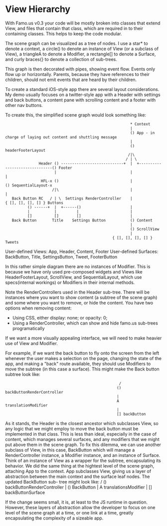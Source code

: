 # View Hierarchy

With Famo.us v0.3 your code will be mostly broken into classes that extend View, and files that contain that class,
which are required in to their containing classes.  This helps to keep the code modular.

The scene graph can be visualized as a tree of nodes. I use a star* to denote a context, a circle() to denote an
instance of View (or a subclass of View), a triangleA to denote a Modifier, a rectangle[] to denote a Surface, and
curly braces{} to denote a collection of sub-trees.

This graph is then decorated with pipes, showing event flow. Events only flow up or horizontally. Parents, because
they have references to their children, should not emit events that are heard by their children.

To create a standard iOS-style app there are several layout considerations. My demo usually focuses on a twitter-style
app with a Header with settings and back buttons, a content pane with scrolling content and a footer with other nav
buttons.

To create this, the simplified scene graph would look something like:

                                                            * Context
                                                            |
                                                            () App - in charge of laying out content and shuttling message
                                                            |
                                                            () headerFooterLayout 
                                                           /|\
                                                          / | \
                   Header () ----------------------------+  |  +-------------------------------() Footer
                          |                                 |                                  |
                    HFL-x ()                                |                                  () SequentialLayout-x
                         /|\                                |                                  |
       Back Button RC   / | \  Settings RenderController    |                         { [], [], [], [] } Buttons
              () ------+  |  +------()                      |
              |           |         |                       |
              []          []        []                      |
       Back Button       Title    Settings Button           () Content
                                                            |
                                                            () ScrollView 
                                                            |
                                                    { [], [], [], [] } Tweets

User-defined Views: App, Header, Content, Footer
User-defined Surfaces: BackButton, Title, SettingsButton, Tweet, FooterButton

In this rather simple diagram there are no instances of Modifier. This is because we have only used pre-composed
widgets and Views like HeaderFooterLayout, ScrollView, and SequentialLayout, which use specs(internal workings) or
Modifiers in their internal methods.

Note the RenderControllers used in the Header sub-tree. There will be instances where you want to show content
(a subtree of the scene graph) and some where you want to remove, or hide the content. You have two options when
removing content:
- Using CSS, either display: none; or opacity: 0;
- Using a RenderController, which can show and hide famo.us sub-trees programatically

If we want a more visually appealing interface, we will need to make heavier use of View and Modifier.

For example, if we want the back button to fly onto the screen from the left whenever the user makes a selection
on the page, changing the state of the app, and making a "back" route available, they should use Modifiers to move
the subtree (in this case a surface).  This might make the Back button subtree look like:

                                                       /
                                                      () backButtonRenderController
                                                      |
                                                      A  translationModifier
                                                      |
                                                      [] backButton

As it stands, the Header is the closest ancestor which subclasses View, so any logic that we might employ
to move the back button must be implemented in that class.  This is less than ideal, especially in the case of content,
which manages several surfaces, and any modifiers that we might put above them in the scene graph.  To fix this dilemma,
we can use another subclass of View, in this case, BackButton which will manage a RenderController instance, a Modifier
instance, and an instance of Surface.  Think of an instance of View as a wrapper for the subtree, encapsulating its 
behavior.  We did the same thing at the hightest level of the scene graph, attaching App to the context.  App subclasses
View, giving us a layer of abstraction between the main context and the surface leaf nodes. The updated BackButton sub-
tree might look like:
                                                        /
                                                       () backButtonRenderController
                                                       |
                                                       () BackButton
                                                       |
                                                       A  translationsModifier
                                                       |
                                                       [] backButtonSurface

If the change seems small, it is, at least to the JS runtime in question. However, these layers of abstraction allow
the developer to focus on one level of the scene graph at a time, or one link at a time, greatly encapsulating the
complexity of a sizeable app.

